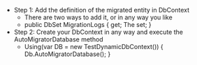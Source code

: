 * Step 1: Add the definition of the migrated entity in DbContext
    * There are two ways to add it, or in any way you like
    * public DbSet MigrationLogs { get; The set; }
* Step 2: Create your DbContext in any way and execute the AutoMigratorDatabase method
    * Using(var DB = new TestDynamicDbContext())
    {
        Db.AutoMigratorDatabase();
    }
